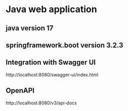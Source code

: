 # Java web application
## java version 17
## springframework.boot version 3.2.3


## Integration with Swagger UI
http://localhost:8080/swagger-ui/index.html


## OpenAPI
http://localhost:8080/v3/api-docs
